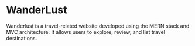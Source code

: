 # WanderLust
Wanderlust is a travel-related website developed using the MERN stack and MVC architecture. It allows users to explore, review, and list travel destinations.
